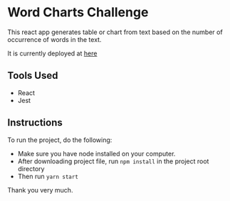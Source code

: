 # Word Charts Challenge

This react app generates table or chart from text based on the number of occurrence of words in the text.

It is currently deployed at [here](https://slashdatachart.netlify.app/)

## Tools Used

- React
- Jest

## Instructions

To run the project, do the following:

- Make sure you have node installed on your computer.
- After downloading project file, run `npm install` in the project root directory
- Then run `yarn start`

Thank you very much.
